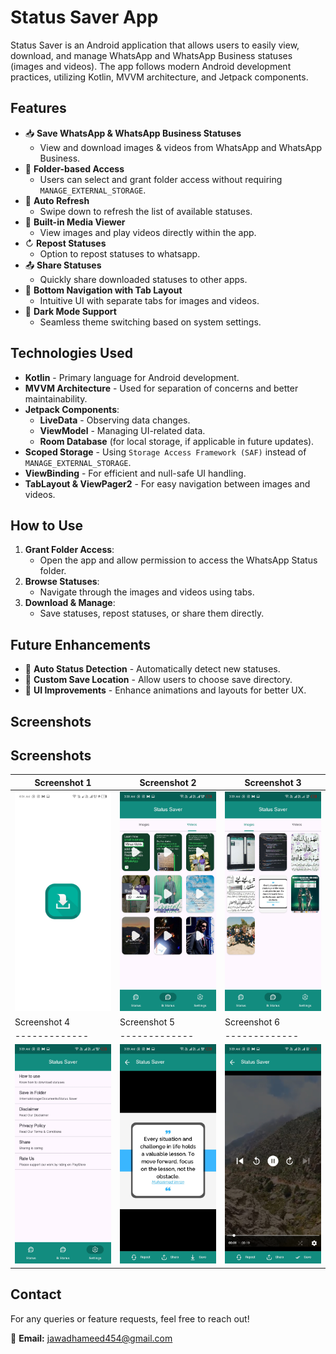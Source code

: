 # Status Saver App

Status Saver is an Android application that allows users to easily view, download, and manage WhatsApp and WhatsApp Business statuses (images and videos). The app follows modern Android development practices, utilizing Kotlin, MVVM architecture, and Jetpack components.

## Features

- 📥 **Save WhatsApp & WhatsApp Business Statuses**
  - View and download images & videos from WhatsApp and WhatsApp Business.
- 📁 **Folder-based Access**
  - Users can select and grant folder access without requiring `MANAGE_EXTERNAL_STORAGE`.
- 🔄 **Auto Refresh**
  - Swipe down to refresh the list of available statuses.
- 🎥 **Built-in Media Viewer**
  - View images and play videos directly within the app.
- ↻ **Repost Statuses**
  - Option to repost statuses to whatsapp.
- 📤 **Share Statuses**
  - Quickly share downloaded statuses to other apps.
- 🎨 **Bottom Navigation with Tab Layout**
  - Intuitive UI with separate tabs for images and videos.
- 🌙 **Dark Mode Support**
  - Seamless theme switching based on system settings.

## Technologies Used

- **Kotlin** - Primary language for Android development.
- **MVVM Architecture** - Used for separation of concerns and better maintainability.
- **Jetpack Components**:
  - **LiveData** - Observing data changes.
  - **ViewModel** - Managing UI-related data.
  - **Room Database** (for local storage, if applicable in future updates).
- **Scoped Storage** - Using `Storage Access Framework (SAF)` instead of `MANAGE_EXTERNAL_STORAGE`.
- **ViewBinding** - For efficient and null-safe UI handling.
- **TabLayout & ViewPager2** - For easy navigation between images and videos.


## How to Use

1. **Grant Folder Access**:
   - Open the app and allow permission to access the WhatsApp Status folder.
2. **Browse Statuses**:
   - Navigate through the images and videos using tabs.
3. **Download & Manage**:
   - Save statuses, repost statuses, or share them directly.

## Future Enhancements

- 🔄 **Auto Status Detection** - Automatically detect new statuses.
- 📂 **Custom Save Location** - Allow users to choose save directory.
- 🎨 **UI Improvements** - Enhance animations and layouts for better UX.

## Screenshots
## Screenshots

| Screenshot 1 | Screenshot 2 | Screenshot 3 |
|-------------|-------------|-------------|
| ![Screenshot 1](gallery/ss1.jpg) | ![Screenshot 2](gallery/ss2.jpg) | ![Screenshot 3](gallery/ss3.jpg) |
| Screenshot 4 | Screenshot 5 | Screenshot 6 |
|-------------|-------------|-------------|
| ![Screenshot 4](gallery/ss4.jpg) | ![Screenshot 5](gallery/ss5.jpg) | ![Screenshot 6](gallery/ss6.jpg) |


## Contact
For any queries or feature requests, feel free to reach out!

📧 **Email:** jawadhameed454@gmail.com

